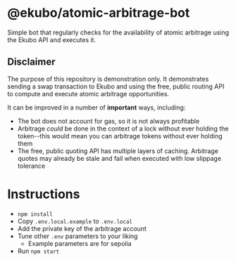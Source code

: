 # @ekubo/atomic-arbitrage-bot

Simple bot that regularly checks for the availability of atomic arbitrage using the Ekubo API and executes it.

## Disclaimer

The purpose of this repository is demonstration only. It demonstrates sending a swap transaction to Ekubo and using the
free, public routing API to compute and execute atomic arbitrage opportunities.

It can be improved in a number of **important** ways, including:
- The bot does not account for gas, so it is not always profitable
- Arbitrage _could_ be done in the context of a lock without ever holding the token--this would mean you can arbitrage tokens without ever holding them
- The free, public quoting API has multiple layers of caching. Arbitrage quotes may already be stale and fail when executed with low slippage tolerance

# Instructions

- `npm install`
- Copy `.env.local.example` to `.env.local`
- Add the private key of the arbitrage account
- Tune other `.env` parameters to your liking
  - Example parameters are for sepolia
- Run `npm start`
